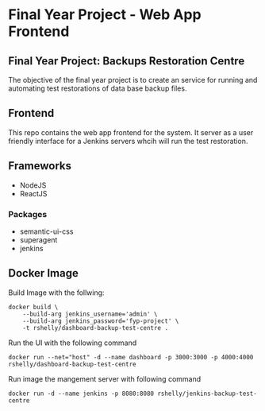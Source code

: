 # Final Year Project - Web App Frontend

## Final Year Project: Backups Restoration Centre

The objective of the final year project is to create an service for running and automating test restorations of data base backup files.

## Frontend

This repo contains the web app frontend for the system. It server as a user friendly interface for a Jenkins servers whcih will run the test restoration.

## Frameworks

* NodeJS
* ReactJS

### Packages

* semantic-ui-css
* superagent
* jenkins

## Docker Image

Build Image with the follwing:

    docker build \
        --build-arg jenkins_username='admin' \
        --build-arg jenkins_password='fyp-project' \
        -t rshelly/dashboard-backup-test-centre .

Run the UI with the following command

    docker run --net="host" -d --name dashboard -p 3000:3000 -p 4000:4000 rshelly/dashboard-backup-test-centre

Run image the mangement server with following command
   
    docker run -d --name jenkins -p 8080:8080 rshelly/jenkins-backup-test-centre